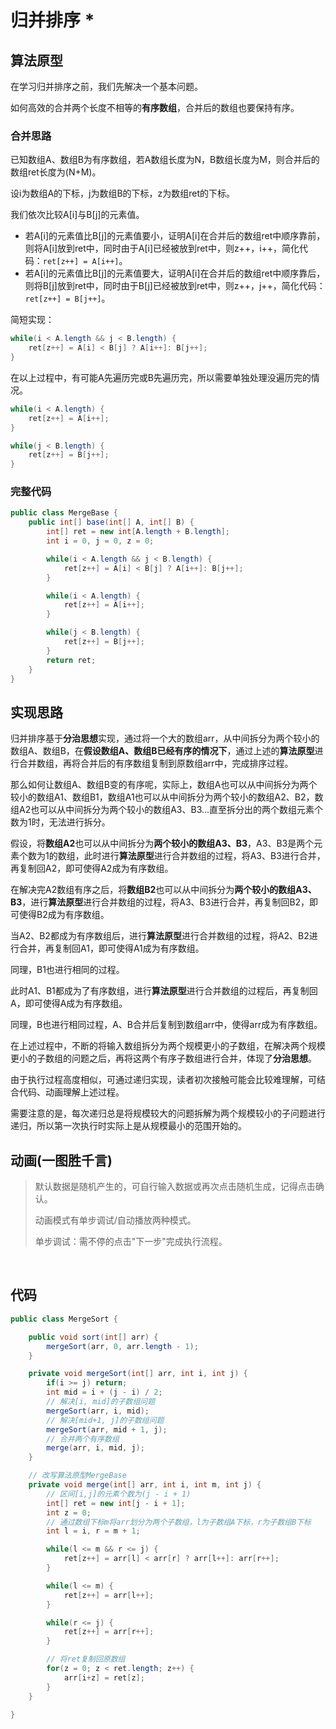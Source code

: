 # 归并排序 *

## 算法原型

在学习归并排序之前，我们先解决一个基本问题。

如何高效的合并两个长度不相等的**有序数组**，合并后的数组也要保持有序。
### 合并思路

已知数组A、数组B为有序数组，若A数组长度为N，B数组长度为M，则合并后的数组ret长度为(N+M)。

设i为数组A的下标，j为数组B的下标，z为数组ret的下标。

我们依次比较A[i]与B[j]的元素值。

- 若A[i]的元素值比B[j]的元素值要小，证明A[i]在合并后的数组ret中顺序靠前，则将A[i]放到ret中，同时由于A[i]已经被放到ret中，则z++，i++，简化代码：`ret[z++] = A[i++]`。
- 若A[i]的元素值比B[j]的元素值要大，证明A[i]在合并后的数组ret中顺序靠后，则将B[j]放到ret中，同时由于B[j]已经被放到ret中，则z++，j++，简化代码：`ret[z++] = B[j++]`。

简短实现：
```java
while(i < A.length && j < B.length) {
	ret[z++] = A[i] < B[j] ? A[i++]: B[j++];
}
```

在以上过程中，有可能A先遍历完或B先遍历完，所以需要单独处理没遍历完的情况。

```java
while(i < A.length) {
	ret[z++] = A[i++];
}

while(j < B.length) {
	ret[z++] = B[j++];
}
```

### 完整代码
```java
public class MergeBase {
    public int[] base(int[] A, int[] B) {
        int[] ret = new int[A.length + B.length];
        int i = 0, j = 0, z = 0;

        while(i < A.length && j < B.length) {
            ret[z++] = A[i] < B[j] ? A[i++]: B[j++];
        }

        while(i < A.length) {
            ret[z++] = A[i++];
        }

        while(j < B.length) {
            ret[z++] = B[j++];
        }
        return ret;
    }
}
```

## 实现思路

归并排序基于**分治思想**实现，通过将一个大的数组arr，从中间拆分为两个较小的数组A、数组B，在**假设数组A、数组B已经有序的情况下**，通过上述的**算法原型**进行合并数组，再将合并后的有序数组复制到原数组arr中，完成排序过程。

那么如何让数组A、数组B变的有序呢，实际上，数组A也可以从中间拆分为两个较小的数组A1、数组B1，数组A1也可以从中间拆分为两个较小的数组A2、B2，数组A2也可以从中间拆分为两个较小的数组A3、B3...直至拆分出的两个数组元素个数为1时，无法进行拆分。

假设，将**数组A2**也可以从中间拆分为**两个较小的数组A3、B3**，A3、B3是两个元素个数为1的数组，此时进行**算法原型**进行合并数组的过程，将A3、B3进行合并，再复制回A2，即可使得A2成为有序数组。

在解决完A2数组有序之后，将**数组B2**也可以从中间拆分为**两个较小的数组A3、B3**，进行**算法原型**进行合并数组的过程，将A3、B3进行合并，再复制回B2，即可使得B2成为有序数组。

当A2、B2都成为有序数组后，进行**算法原型**进行合并数组的过程，将A2、B2进行合并，再复制回A1，即可使得A1成为有序数组。

同理，B1也进行相同的过程。

此时A1、B1都成为了有序数组，进行**算法原型**进行合并数组的过程后，再复制回A，即可使得A成为有序数组。

同理，B也进行相同过程，A、B合并后复制到数组arr中，使得arr成为有序数组。

在上述过程中，不断的将输入数组拆分为两个规模更小的子数组，在解决两个规模更小的子数组的问题之后，再将这两个有序子数组进行合并，体现了**分治思想**。

由于执行过程高度相似，可通过递归实现，读者初次接触可能会比较难理解，可结合代码、动画理解上述过程。

需要注意的是，每次递归总是将规模较大的问题拆解为两个规模较小的子问题进行递归，所以第一次执行时实际上是从规模最小的范围开始的。

## 动画(一图胜千言)

> 默认数据是随机产生的，可自行输入数据或再次点击随机生成，记得点击确认。
>
> 动画模式有单步调试/自动播放两种模式。
>
> 单步调试：需不停的点击"下一步"完成执行流程。

<br>
<merge-sort />

## 代码

```java
public class MergeSort {

    public void sort(int[] arr) {
        mergeSort(arr, 0, arr.length - 1);
    }

    private void mergeSort(int[] arr, int i, int j) {
        if(i >= j) return;
        int mid = i + (j - i) / 2;
        // 解决[i, mid]的子数组问题
        mergeSort(arr, i, mid);
        // 解决[mid+1, j]的子数组问题
        mergeSort(arr, mid + 1, j);
        // 合并两个有序数组
        merge(arr, i, mid, j);
    }

    // 改写算法原型MergeBase
    private void merge(int[] arr, int i, int m, int j) {
	    // 区间[i,j]的元素个数为(j - i + 1)
        int[] ret = new int[j - i + 1];
        int z = 0;
	    // 通过数组下标m将arr划分为两个子数组，l为子数组A下标，r为子数组B下标
        int l = i, r = m + 1;

        while(l <= m && r <= j) {
            ret[z++] = arr[l] < arr[r] ? arr[l++]: arr[r++];
        }

        while(l <= m) {
            ret[z++] = arr[l++];
        }

        while(r <= j) {
            ret[z++] = arr[r++];
        }

        // 将ret复制回原数组
        for(z = 0; z < ret.length; z++) {
            arr[i+z] = ret[z];
        }
    }

}
```







